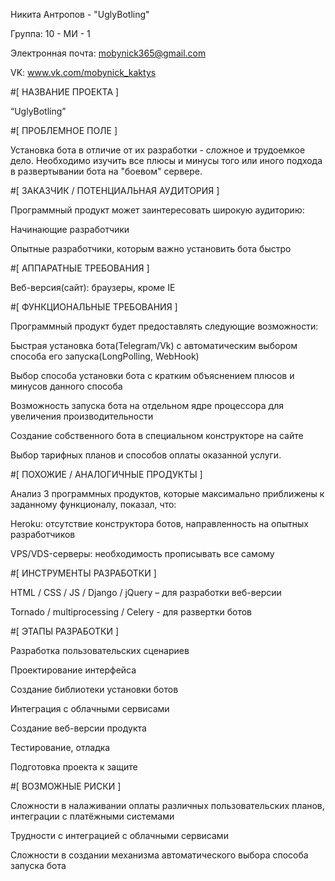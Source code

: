 Никита Антропов - "UglyBotling"


Группа: 10 - МИ - 1

Электронная почта: mobynick365@gmail.com

VK: www.vk.com/mobynick_kaktys


#[ НАЗВАНИЕ ПРОЕКТА ]

“UglyBotling”

#[ ПРОБЛЕМНОЕ ПОЛЕ ]

Установка бота в отличие от их разработки - сложное и трудоемкое дело. Необходимо изучить все плюсы и минусы того или иного подхода в развертывании бота на "боевом" сервере. 

#[ ЗАКАЗЧИК / ПОТЕНЦИАЛЬНАЯ АУДИТОРИЯ ]

Программный продукт может заинтересовать широкую аудиторию:


Начинающие разработчики

Опытные разработчики, которым важно установить бота быстро

#[ АППАРАТНЫЕ ТРЕБОВАНИЯ ]

Веб-версия(сайт): браузеры, кроме IE

#[ ФУНКЦИОНАЛЬНЫЕ ТРЕБОВАНИЯ ]

Программный продукт будет предоставлять следующие возможности:


Быстрая установка бота(Telegram/Vk) с автоматическим выбором способа его запуска(LongPolling, WebHook) 

Выбор способа установки бота с кратким объяснением плюсов и минусов данного способа

Возможность запуска бота на отдельном ядре процессора для увеличения производительности

Создание собственного бота в специальном конструкторе на сайте 

Выбор тарифных планов и способов оплаты оказанной услуги. 

#[ ПОХОЖИЕ / АНАЛОГИЧНЫЕ ПРОДУКТЫ ]

Анализ 3 программных продуктов, которые максимально приближены к заданному функционалу, показал, что:


Heroku: отсутствие конструктора ботов, направленность на опытных разработчиков

VPS/VDS-серверы: необходимость прописывать все самому

#[ ИНСТРУМЕНТЫ РАЗРАБОТКИ ]

HTML / CSS / JS / Django / jQuery – для разработки веб-версии

Tornado / multiprocessing / Celery - для развертки ботов

#[ ЭТАПЫ РАЗРАБОТКИ ]

Разработка пользовательских сценариев

Проектирование интерфейса

Создание библиотеки установки ботов

Интеграция с облачными сервисами

Создание веб-версии продукта

Тестирование, отладка

Подготовка проекта к защите

#[ ВОЗМОЖНЫЕ РИСКИ ]

Сложности в налаживании оплаты различных пользовательских планов, интеграции с платёжными системами

Трудности с интеграцией с облачными сервисами

Сложности в создании механизма автоматического выбора способа запуска бота
